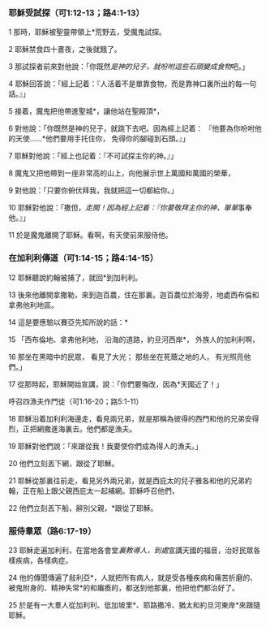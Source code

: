 ### 耶穌受試探（可1:12-13；路4:1-13）

1 那時，耶穌被聖靈帶領上*荒野去，受魔鬼試探。 

2 耶穌禁食四十晝夜，之後就餓了。 

3 那試探者前來對他說：「你既然*是神的兒子，就吩咐這些石頭變成食物*吧。」

4 耶穌回答說：「經上記着：『人活着不是單靠食物，而是靠神口裏所出的每一句話。』」 

5 接着，魔鬼把他帶進聖城*，讓他站在聖殿頂*， 

6 對他說：「你既然是神的兒子，就跳下去吧。因為經上記着：
『他要為你吩咐他的天使……*他們要用手托住你，
免得你的腳碰到石頭。』」 

7 耶穌對他說：「經上也記着：『不可試探主你的神。』」 

8 魔鬼又把他帶到一座非常高的山上，向他展示世上萬國和萬國的榮華， 

9 對他說：「只要你俯伏拜我，我就把這一切都給你。」 

10 耶穌對他說：「撒但，*走開！因為經上記着：『你要敬拜主你的神，單單*事奉他。』」

11 於是魔鬼離開了耶穌。看啊，有天使前來服侍他。

### 在加利利傳道（可1:14-15；路4:14-15）

12 耶穌聽說約翰被捕了，就回*到加利利。 

13 後來他離開拿撒勒，來到迦百農，住在那裏。迦百農位於海旁，地處西布倫和拿弗他利地區。 

14 這是要應驗以賽亞先知所說的話：* 

15 「西布倫地、拿弗他利地，
沿海的道路，約旦河西岸*，
外族人的加利利啊， 

16 那坐在黑暗中的民眾，
看見了大光；
那些坐在死蔭之地的人，
有光照亮他們。」

17 從那時起，耶穌開始宣講，說：「你們要悔改，因為*天國近了！」

呼召四漁夫作門徒（可1:16-20；路5:1-11）

18 耶穌沿着加利利海邊走，看見兩兄弟，就是那稱為彼得的西門和他的兄弟安得烈，正把網撒進海裏去。他們都是漁夫。

19 耶穌對他們說：「來跟從我！我要使你們成為得人的漁夫。」 

20 他們立刻丟下網，跟從了耶穌。

21 耶穌從那裏往前走，看見另外兩兄弟，就是西庇太的兒子雅各和他的兄弟約翰，正在船上跟父親西庇太一起補網。耶穌呼召他們， 

22 他們立刻丟下船，辭別父親，*跟從了耶穌。

### 服侍羣眾（路6:17-19）

23 耶穌走遍加利利，在當地各會堂*裏教導人，到處*宣講天國的福音，治好民眾各樣疾病，各樣病症。

24 他的傳聞傳遍了敍利亞*，人就把所有病人，就是受各種疾病和痛苦折磨的、被鬼附身的、精神失常*的和癱瘓的，都送到他那裏，他把他們都治好了。 

25 於是有一大羣人從加利利、低加坡里*、耶路撒冷、猶太和約旦河東岸*來跟隨耶穌。
